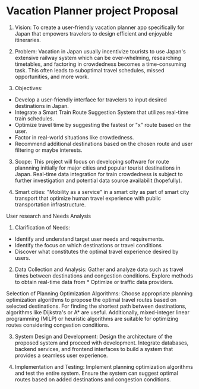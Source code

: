 # Vacation Planner project Proposal

1. Vision: To create a user-friendly vacation planner app specifically for Japan that empowers travelers to design efficient and enjoyable itineraries.

2. Problem: Vacation in Japan usually incentivize tourists to use Japan's extensive railway system which can be over-whelming, researching timetables, and factoring in crowdedness becomes a time-consuming task. This often leads to suboptimal travel schedules, missed opportunities, and more work.

3. Objectives:
* Develop a user-friendly interface for travelers to input desired destinations in Japan.
* Integrate a Smart Train Route Suggestion System that utilizes real-time train schedules.
* Optimize travel time by suggesting the fastest or "x" route based on the user.
* Factor in real-world situations like crowdedness.
* Recommend additional destinations based on the chosen route and user filtering or maybe interests.

3. Scope: This project will focus on developing software for route plannning initially for major cities and popular tourist destinations in Japan. Real-time data integration for train crowdedness is subject to further investigation and potential data source availabilit (hopefully).

4. Smart cities: "Mobility as a service" in a smart city as part of smart city transport that optimize human travel experience with public transportation infrastructure.

User research and Needs Analysis

1. Clarification of Needs:
* Identify and understand target user needs and requirements. 
* Identify the focus on which destinations or travel conditions 
* Discover what constitutes the optimal travel experience desired by users.

2. Data Collection and Analysis:
Gather and analyze data such as travel times between destinations and congestion conditions. Explore methods to obtain real-time data from * Optimize or traffic data providers.

Selection of Planning Optimization Algorithms:
Choose appropriate planning optimization algorithms to propose the optimal travel routes based on selected destinations. For finding the shortest path between destinations, algorithms like Dijkstra's or A* are useful. Additionally, mixed-integer linear programming (MILP) or heuristic algorithms are suitable for optimizing routes considering congestion conditions.

3. System Design and Development:
Design the architecture of the proposed system and proceed with development. Integrate databases, backend services, and frontend interfaces to build a system that provides a seamless user experience.

4. Implementation and Testing:
Implement planning optimization algorithms and test the entire system. Ensure the system can suggest optimal routes based on added destinations and congestion conditions.